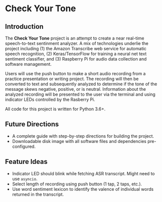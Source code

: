 Check Your Tone
================

Introduction
------------

The **Check Your Tone** project is an attempt to create a near real-time speech-to-text sentinment analyzer. A mix of technologies underlie the project including (1) the Amazon Transcribe web service for automatic speech recognition, (2) Keras/TensorFlow for training a neural net text sentiment classifier, and (3) Raspberry Pi for audio data collection and software management.

Users will use the push button to make a short audio recording from a practice presentation or writing project. The recording will then be converted to text and subsequently analyzed to determine if the tone of the message skews negative, positive, or is neutral. Information about the analyzed recording will be presented to the user via the terminal and using indicator LEDs controlled by the Rasberry Pi.

All code for this project is written for Python 3.6+.

Future Directions
-----------------

-   A complete guide with step-by-step directions for building the project.
-   Downloadable disk image with all software files and dependencies pre-configured.

Feature Ideas
-------------

-   Indicator LED should blink while fetching ASR transcript. Might need to use `asyncio`.
-   Select length of recording using push button (1 tap, 2 taps, etc.).
-   Use word sentiment lexicon to identify the valence of individual words returned in the transcript.
